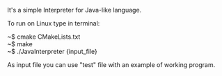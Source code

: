 It's a simple Interpreter for Java-like language.

To run on Linux type in terminal:

~$ cmake CMakeLists.txt     
~$ make               
~$ ./JavaInterpreter {input_file}            

As input file you can use "test" file with an example of working program.
